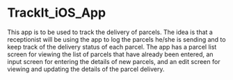 # TrackIt_iOS_App
This app is to be used to track the delivery of parcels. The idea is that a receptionist will be using the app to log the parcels he/she is sending and to keep track of the delivery status of each parcel. The app has a parcel list screen for viewing the list of parcels that have already been entered, an input screen for entering the details of new parcels, and an edit screen for viewing and updating the details of the parcel delivery.
